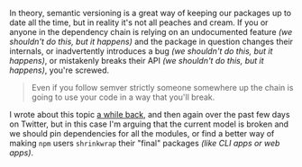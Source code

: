 In theory, semantic versioning is a great way of keeping our packages up to date all the time, but in reality it's not all peaches and cream. If you or anyone in the dependency chain is relying on an undocumented feature _(we shouldn't do this, but it happens)_ and the package in question changes their internals, or inadvertently introduces a bug _(we shouldn't do this, but it happens)_, or mistakenly breaks their API _(we shouldn't do this, but it happens)_, you're screwed.

> Even if you follow semver strictly someone somewhere up the chain is going to use your code in a way that you'll break.

I wrote about this topic [a while back][1], and then again over the past few days on Twitter, but in this case I'm arguing that the current model is broken and we should pin dependencies for all the modules, or find a better way of making `npm` users `shrinkwrap` their "final" packages _(like CLI apps or web apps)_.

[1]: /articles/semver "Pragmatic Semantic Versioning on Pony Foo"
